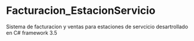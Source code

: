 # Facturacion_EstacionServicio
Sistema de facturacion y ventas para estaciones de servcicio desartrollado en C# framework 3.5

